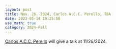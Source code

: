 ```yaml
---
layout: post
title: Nov. 26. 2024, Carlos A.C.C. Perello, TBA
date: 2023-05-14 19:25:58
use_math: true
category: 2024-Fall
---
```

 
[Carlos A.C.C. Perello](https://carlosaccp.github.io) will give a talk at 11/26/2024.
